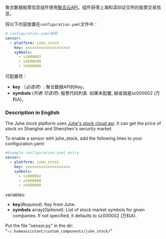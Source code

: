 聚合数据股票信息组件使用[聚合云API](https://www.juhe.cn/docs/api/id/21)。组件获得上海和深圳证交所的股票交易信息。

将以下内容放置在`configuration.yaml`文件中：
```yaml
# configuration.yaml样例
sensor:
  - platform: juhe_stock
    key: xxxxxxxxxxxxxxxxxxxx
    symbols:
      - sz000002
      - sh600600
      - sh600000
```
可配置项：
- **key** （*必选项*）: 聚合数据API的Key。
- **symbols** (*列表 可选项*): 股票代码列表. 如果未配置, 缺省值是sz000002 (万科A)。


### Description in English ###
The Juhe stock platform uses <a href="https://www.juhe.cn/docs/api/id/21" rel="noopener" target="_blank">Juhe's stock cloud api</a>. It can get the price of stock on Shanghai and Shenzhen's security market.

To enable a sensor with juhe_stock, add the following lines to your configuration.yaml:
```yaml
#Example configuration.yaml entry
sensor:
  - platform: juhe_stock
    key: xxxxxxxxxxxxxxxxxxxx
    symbols:
      - sz000002
      - sh600600
      - sh600000
```


variables:
<ul>
	<li><strong>key</strong>(<em>Required</em>): Key from Juhe.</li>
	<li><strong>symbols</strong> array(<em>Optional</em>): List of stock market symbols for given companies. If not specified, it defaults to sz000002 (万科A).</li>
</ul>

Put the file "sensor.py" in the dir: "<code>~/.homeassistant/custom_components/juhe_stock/</code>"
